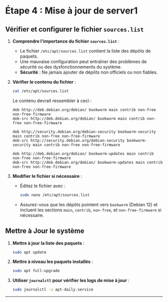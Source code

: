 # **Étape 4 : Mise à jour de server1**

## **Vérifier et configurer le fichier `sources.list`**

1. **Comprendre l'importance du fichier `sources.list`** :

   - Le fichier `/etc/apt/sources.list` contient la liste des dépôts de paquets.
   - Une mauvaise configuration peut entraîner des problèmes de sécurité ou des dysfonctionnements du système.
   - **Sécurité** : Ne jamais ajouter de dépôts non officiels ou non fiables.

2. **Vérifier le contenu du fichier** :

   ```bash
   cat /etc/apt/sources.list
   ```

   Le contenu devrait ressembler à ceci :

   ```
   deb http://deb.debian.org/debian/ bookworm main contrib non-free non-free-firmware
   deb-src http://deb.debian.org/debian/ bookworm main contrib non-free non-free-firmware

   deb http://security.debian.org/debian-security bookworm-security main contrib non-free non-free-firmware
   deb-src http://security.debian.org/debian-security bookworm-security main contrib non-free non-free-firmware

   deb http://deb.debian.org/debian/ bookworm-updates main contrib non-free non-free-firmware
   deb-src http://deb.debian.org/debian/ bookworm-updates main contrib non-free non-free-firmware
   ````

3. **Modifier le fichier si nécessaire** :

   - Éditez le fichier avec :

     ```bash
     sudo nano /etc/apt/sources.list
     ```

   - Assurez-vous que les dépôts pointent vers `bookworm` (Debian 12) et incluent les sections `main`, `contrib`, `non-free`, et `non-free-firmware` si nécessaire.

## **Mettre à Jour le système**

1. **Mettre à jour la liste des paquets** :

   ```bash
   sudo apt update
   ```

2. **Mettre à niveau les paquets installés** :

   ```bash
   sudo apt full-upgrade
   ```

3. **Utiliser `journalctl` pour vérifier les logs de mise à jour** :

   ```bash
   sudo journalctl -u apt-daily.service
   ```

---
